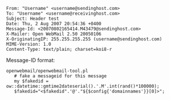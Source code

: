     From: "Username" <username@sendinghost.com>
    To: "Username" <username@receivinghost.com>
    Subject: Header test
    Date: Thu, 2 Aug 2007 20:54:36 +0400
    Message-Id: <20070802165414.M43479@sendinghost.com>
    X-Mailer: Open WebMail 2.50 20050106
    X-OriginatingIP: 255.255.255.255 (username@sendinghost.com)
    MIME-Version: 1.0
    Content-Type: text/plain; charset=koi8-r

Message-ID format:

    openwebmail/openwebmail-tool.pl
       # fake a messageid for this message
       my $fakedid = ow::datetime::gmtime2dateserial().'.M'.int(rand()*100000);
       $fakedid="<$fakedid".'@'."${$config{'domainnames'}}[0]>";